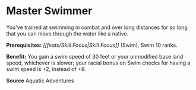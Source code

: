 ﻿---
cssclass: [feats]

---
# Master Swimmer

You've trained at swimming in combat and over long distances for so long that you can move through the water like a native.

**Prerequisites:** _[[feats/Skill Focus|Skill Focus]]_ (Swim), Swim 10 ranks.

**Benefit:** You gain a swim speed of 30 feet or your unmodified base land speed, whichever is slower; your racial bonus on Swim checks for having a swim speed is +2, instead of +8.

**Source** Aquatic Adventures